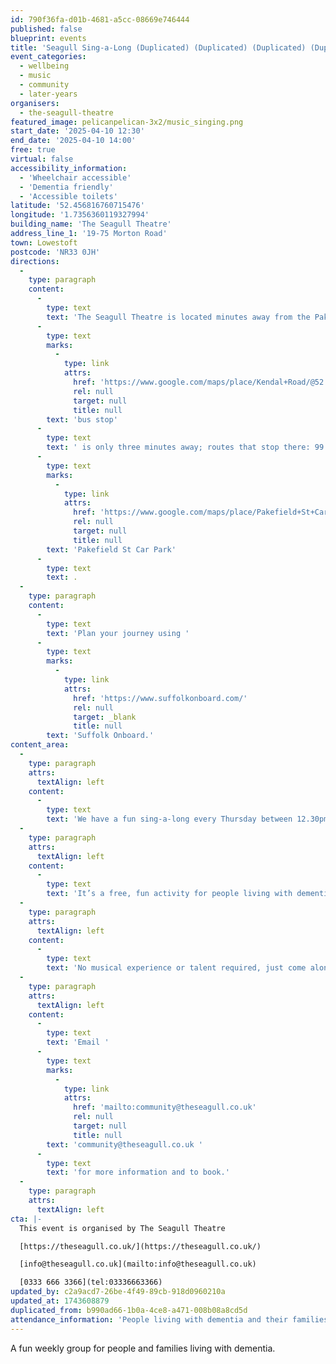 ```yaml
---
id: 790f36fa-d01b-4681-a5cc-08669e746444
published: false
blueprint: events
title: 'Seagull Sing-a-Long (Duplicated) (Duplicated) (Duplicated) (Duplicated)'
event_categories:
  - wellbeing
  - music
  - community
  - later-years
organisers:
  - the-seagull-theatre
featured_image: pelicanpelican-3x2/music_singing.png
start_date: '2025-04-10 12:30'
end_date: '2025-04-10 14:00'
free: true
virtual: false
accessibility_information:
  - 'Wheelchair accessible'
  - 'Dementia friendly'
  - 'Accessible toilets'
latitude: '52.456816760715476'
longitude: '1.7356360119327994'
building_name: 'The Seagull Theatre'
address_line_1: '19-75 Morton Road'
town: Lowestoft
postcode: 'NR33 0JH'
directions:
  -
    type: paragraph
    content:
      -
        type: text
        text: 'The Seagull Theatre is located minutes away from the Pakefield Beach. The nearest '
      -
        type: text
        marks:
          -
            type: link
            attrs:
              href: 'https://www.google.com/maps/place/Kendal+Road/@52.4576983,1.7353206,19.01z/data=!4m23!1m16!4m15!1m6!1m2!1s0x47da1a4971b973c9:0x2c84b33fec5a721b!2sKendal+Road,+Lowestoft+NR33+0PD!2m2!1d1.7355958!2d52.4583896!1m6!1m2!1s0x47da1a4994894eb3:0x507aba8852d97178!2sThe+Seagull,+19-75+Morton+Rd,+Pakefield,+Lowestoft+NR33+0JH!2m2!1d1.7356033!2d52.4566925!3e2!3m5!1s0x47da1a497726cb69:0xa3de9b97c36f9552!8m2!3d52.458103!4d1.735413!16s%2Fg%2F1q67ckbl6'
              rel: null
              target: null
              title: null
        text: 'bus stop'
      -
        type: text
        text: ' is only three minutes away; routes that stop there: 99 Coastal Clipper, X2 Coastlink, 902 and X21 Coastlink. The closest parking is '
      -
        type: text
        marks:
          -
            type: link
            attrs:
              href: 'https://www.google.com/maps/place/Pakefield+St+Car+Park/@52.4572396,1.7325911,17.25z/data=!4m23!1m16!4m15!1m6!1m2!1s0x47da1a4971b973c9:0x2c84b33fec5a721b!2sKendal+Road,+Lowestoft+NR33+0PD!2m2!1d1.7355958!2d52.4583896!1m6!1m2!1s0x47da1a4994894eb3:0x507aba8852d97178!2sThe+Seagull,+19-75+Morton+Rd,+Pakefield,+Lowestoft+NR33+0JH!2m2!1d1.7356033!2d52.4566925!3e2!3m5!1s0x47da1b5e1c31d843:0x69c464699df856ce!8m2!3d52.4557954!4d1.7376769!16s%2Fg%2F11frs3mqjx'
              rel: null
              target: null
              title: null
        text: 'Pakefield St Car Park'
      -
        type: text
        text: .
  -
    type: paragraph
    content:
      -
        type: text
        text: 'Plan your journey using '
      -
        type: text
        marks:
          -
            type: link
            attrs:
              href: 'https://www.suffolkonboard.com/'
              rel: null
              target: _blank
              title: null
        text: 'Suffolk Onboard.'
content_area:
  -
    type: paragraph
    attrs:
      textAlign: left
    content:
      -
        type: text
        text: 'We have a fun sing-a-long every Thursday between 12.30pm and 2.00pm.'
  -
    type: paragraph
    attrs:
      textAlign: left
    content:
      -
        type: text
        text: 'It’s a free, fun activity for people living with dementia and their families, with free tea and biscuits. '
  -
    type: paragraph
    attrs:
      textAlign: left
    content:
      -
        type: text
        text: 'No musical experience or talent required, just come along and join in! '
  -
    type: paragraph
    attrs:
      textAlign: left
    content:
      -
        type: text
        text: 'Email '
      -
        type: text
        marks:
          -
            type: link
            attrs:
              href: 'mailto:community@theseagull.co.uk'
              rel: null
              target: null
              title: null
        text: 'community@theseagull.co.uk '
      -
        type: text
        text: 'for more information and to book.'
  -
    type: paragraph
    attrs:
      textAlign: left
cta: |-
  This event is organised by The Seagull Theatre

  [https://theseagull.co.uk/](https://theseagull.co.uk/)

  [info@theseagull.co.uk](mailto:info@theseagull.co.uk)

  [0333 666 3366](tel:03336663366)
updated_by: c2a9acd7-26be-4f49-89cb-918d0960210a
updated_at: 1743608879
duplicated_from: b990ad66-1b0a-4ce8-a471-008b08a8cd5d
attendance_information: 'People living with dementia and their families'
---
```

A fun weekly group for people and families living with dementia.